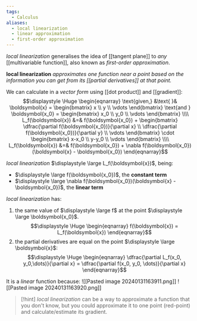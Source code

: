 ```yaml
---
tags:
  - Calculus
aliases:
  - local linearization
  - linear approximation
  - first-order approximation
---
```

*local linearization* generalises the idea of [[tangent plane]] to *any* [[multivariable function]], also known as *first-order approximation*.

**local linearization** *approximates one function near a point based on the information you can get from its [[partial derivatives]] at that point.*

We can calculate in a *vector form* using [[dot product]] and [[gradient]]:
$$\displaystyle \Huge \begin{eqnarray} 
\text{given,} &\text{ }&
\boldsymbol{x} = \begin{bmatrix}  x \\ y \\ \vdots \end{bmatrix} 
\text{and } 
\boldsymbol{x_0} = \begin{bmatrix}  x_0 \\ y_0 \\ \vdots \end{bmatrix}
\\\\
L_f(\boldsymbol{x}) &=&
f(\boldsymbol{x_0}) +
\begin{bmatrix}  
\dfrac{\partial f(\boldsymbol{x_0})}{\partial x} \\
\dfrac{\partial f(\boldsymbol{x_0})}{\partial y} \\
\vdots
\end{bmatrix}
\cdot
\begin{bmatrix}  
x-x_0 \\
y-y_0 \\
\vdots
\end{bmatrix} 
\\\\
L_f(\boldsymbol{x}) &=& 
f(\boldsymbol{x_0}) +
\nabla f(\boldsymbol{x_0})(\boldsymbol{x} - \boldsymbol{x_0})
\end{eqnarray}$$

*local linearization* $\displaystyle \large L_f(\boldsymbol{x})$, being:
- $\displaystyle \large f(\boldsymbol{x_0})$, the **constant term**
- $\displaystyle \large \nabla f(\boldsymbol{x_0})(\boldsymbol{x} - \boldsymbol{x_0})$, the **linear term**

*local linearization* has:
1. the same value of $\displaystyle \large f$ at the point $\displaystyle \large \boldsymbol{x_0}$.
$$\displaystyle \Huge \begin{eqnarray} 
f(\boldsymbol{x}) = L_f(\boldsymbol{x})
\end{eqnarray}$$
2. the partial derivatives are equal on the point $\displaystyle \large \boldsymbol{x}$:
$$\displaystyle \Huge \begin{eqnarray} 
\dfrac{\partial L_f(x_0, y_0,\dots)}{\partial x} = 
\dfrac{\partial f(x_0, y_0, \dots)}{\partial x} 
\end{eqnarray}$$

It is a *linear* function because:
![[Pasted image 20240131163911.png]]
![[Pasted image 20240131163920.png]]

>[!hint] 
>*local linearization* can be a way to approximate a function that you don't know, but you could approximate it to one point (red-point) and calculate/estimate its gradient.
>
